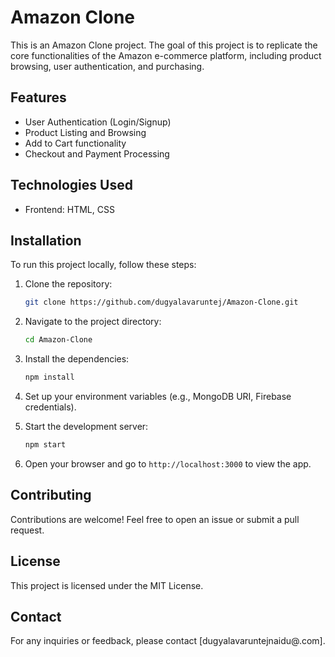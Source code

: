 # Amazon Clone

This is an Amazon Clone project. The goal of this project is to replicate the core functionalities of the Amazon e-commerce platform, including product browsing, user authentication, and purchasing.

## Features

- User Authentication (Login/Signup)
- Product Listing and Browsing
- Add to Cart functionality
- Checkout and Payment Processing

## Technologies Used

- Frontend: HTML, CSS

## Installation

To run this project locally, follow these steps:

1. Clone the repository:
    ```bash
    git clone https://github.com/dugyalavaruntej/Amazon-Clone.git
    ```

2. Navigate to the project directory:
    ```bash
    cd Amazon-Clone
    ```

3. Install the dependencies:
    ```bash
    npm install
    ```

4. Set up your environment variables (e.g., MongoDB URI, Firebase credentials).

5. Start the development server:
    ```bash
    npm start
    ```

6. Open your browser and go to `http://localhost:3000` to view the app.

## Contributing

Contributions are welcome! Feel free to open an issue or submit a pull request.

## License

This project is licensed under the MIT License.

## Contact

For any inquiries or feedback, please contact [dugyalavaruntejnaidu@.com].
